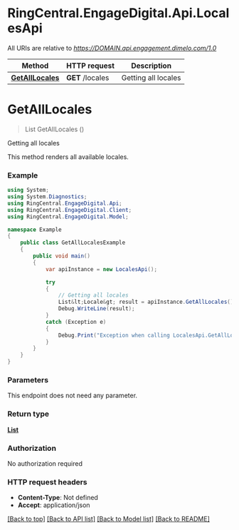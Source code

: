 # RingCentral.EngageDigital.Api.LocalesApi

All URIs are relative to *https://DOMAIN.api.engagement.dimelo.com/1.0*

Method | HTTP request | Description
------------- | ------------- | -------------
[**GetAllLocales**](LocalesApi.md#getalllocales) | **GET** /locales | Getting all locales

<a name="getalllocales"></a>
# **GetAllLocales**
> List<Locale> GetAllLocales ()

Getting all locales

This method renders all available locales.

### Example
```csharp
using System;
using System.Diagnostics;
using RingCentral.EngageDigital.Api;
using RingCentral.EngageDigital.Client;
using RingCentral.EngageDigital.Model;

namespace Example
{
    public class GetAllLocalesExample
    {
        public void main()
        {
            var apiInstance = new LocalesApi();

            try
            {
                // Getting all locales
                List&lt;Locale&gt; result = apiInstance.GetAllLocales();
                Debug.WriteLine(result);
            }
            catch (Exception e)
            {
                Debug.Print("Exception when calling LocalesApi.GetAllLocales: " + e.Message );
            }
        }
    }
}
```

### Parameters
This endpoint does not need any parameter.

### Return type

[**List<Locale>**](Locale.md)

### Authorization

No authorization required

### HTTP request headers

 - **Content-Type**: Not defined
 - **Accept**: application/json

[[Back to top]](#) [[Back to API list]](../README.md#documentation-for-api-endpoints) [[Back to Model list]](../README.md#documentation-for-models) [[Back to README]](../README.md)

